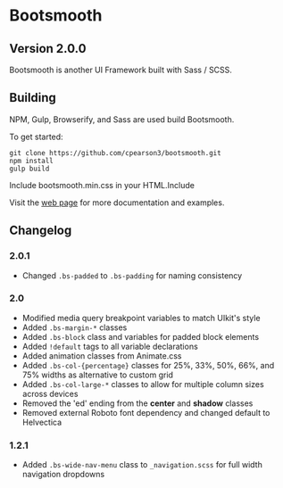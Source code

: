 # Bootsmooth
## Version 2.0.0

Bootsmooth is another UI Framework built with Sass / SCSS.

## Building

NPM, Gulp, Browserify, and Sass are used build Bootsmooth.

To get started:

    git clone https://github.com/cpearson3/bootsmooth.git
    npm install
    gulp build

Include bootsmooth.min.css in your HTML.Include

Visit the [web page](http://www.bootsmooth.com) for more documentation and examples.

## Changelog

### 2.0.1

- Changed `.bs-padded` to `.bs-padding` for naming consistency

### 2.0

- Modified media query breakpoint variables to match UIkit's style
- Added `.bs-margin-*` classes 
- Added `.bs-block` class and variables for padded block elements
- Added `!default` tags to all variable declarations
- Added animation classes from Animate.css
- Added `.bs-col-{percentage}` classes for 25%, 33%, 50%, 66%, and 75% widths as alternative to custom grid
- Added `.bs-col-large-*` classes to allow for multiple column sizes across devices
- Removed the 'ed' ending from the **center** and **shadow** classes
- Removed external Roboto font dependency and changed default to Helvectica


### 1.2.1

- Added `.bs-wide-nav-menu` class to `_navigation.scss` for full width navigation dropdowns